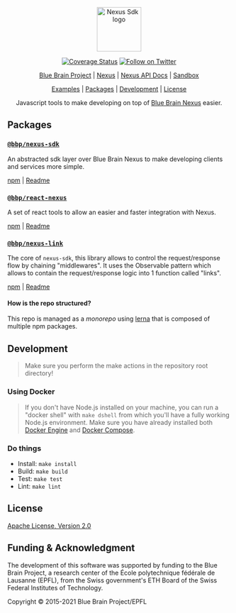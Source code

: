 <p align="center"><a href="https://github.com/BlueBrain/nexus-sdk-js" target="_blank" rel="noopener noreferrer"><img width="100" src="https://raw.githubusercontent.com/BlueBrain/nexus-webapp-commons/HEAD/nexus-js-logo.png" alt="Nexus Sdk logo"></a></p>

<p align="center">
<a href="https://codecov.io/gh/BlueBrain/nexus-sdk-js"><img src="https://codecov.io/gh/BlueBrain/nexus-sdk-js/branch/master/graph/badge.svg" alt="Coverage Status"></a>
 <a href="https://twitter.com/intent/follow?screen_name=bluebrainnexus"><img alt="Follow on Twitter" src="https://img.shields.io/twitter/follow/bluebrainnexus.svg?style=social&label=Follow"></a>
</p>

<p align="center">
  <a href="https://www.epfl.ch/research/domains/bluebrain/">Blue Brain Project</a> |
  <a href="https://bluebrainnexus.io">Nexus</a> |
  <a href="https://bluebrainnexus.io/docs/">Nexus API Docs</a> |
  <a href="https://sandbox.bluebrainnexus.io">Sandbox</a>
</a>

<p align="center">
  <a href="https://codesandbox.io/search?refinementList%5Btags%5D%5B0%5D=bluebrainnexus&page=1&configure%5BhitsPerPage%5D=12">Examples</a> |
  <a href="#Packages">Packages</a> |
  <a href="#Development">Development</a> |
  <a href="#License">License</a>
</p>

<p align="center">
Javascript tools to make developing on top of <a href="https://bluebrainnexus.io">Blue Brain Nexus</a> easier.
</p>

## Packages

### [`@bbp/nexus-sdk`](./packages/nexus-sdk/README.md#readme)

An abstracted sdk layer over Blue Brain Nexus to make developing clients and services more simple.

[npm](https://www.npmjs.com/package/@bbp/nexus-sdk) | [Readme](./packages/nexus-sdk#readme)

### [`@bbp/react-nexus`](./packages/react-nexus/README.md#readme)

A set of react tools to allow an easier and faster integration with Nexus.

[npm](https://www.npmjs.com/package/@bbp/react-nexus) | [Readme](./packages/react-nexus#readme)

### [`@bbp/nexus-link`](./packages/nexus-link/README.md#readme)

The core of `nexus-sdk`, this library allows to control the request/response flow by chaining "middlewares". It uses the Observable pattern which allows to contain the request/response logic into 1 function called "links".

[npm](https://www.npmjs.com/package/@bbp/nexus-link) | [Readme](./packages/nexus-link#readme)

#### How is the repo structured?

This repo is managed as a _monorepo_ using [lerna](https://github.com/lerna/lerna) that is composed of multiple npm packages.

## Development

> Make sure you perform the make actions in the repository root directory!

### Using Docker

> If you don't have Node.js installed on your machine, you can run a "docker shell" with `make dshell` from which you'll have a fully working Node.js environment.
> Make sure you have already installed both [Docker Engine](https://docs.docker.com/install/) and [Docker Compose](https://docs.docker.com/compose/install/).

### Do things

- Install: `make install`
- Build: `make build`
- Test: `make test`
- Lint: `make lint`

## License

[Apache License, Version 2.0](https://www.apache.org/licenses/LICENSE-2.0)

## Funding & Acknowledgment

The development of this software was supported by funding to the Blue Brain Project, a research center of the École polytechnique fédérale de
Lausanne (EPFL), from the Swiss government's ETH Board of the Swiss Federal Institutes of Technology.

Copyright © 2015-2021 Blue Brain Project/EPFL

